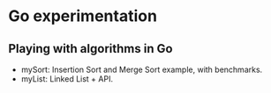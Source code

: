 # Go experimentation

## Playing with algorithms in Go

- mySort: Insertion Sort and Merge Sort example, with benchmarks.
- myList: Linked List + API.
